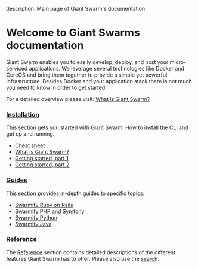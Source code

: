 description: Main page of Giant Swarm's documentation

# Welcome to Giant Swarms documentation

Giant Swarm enables you to easily develop, deploy, and host your micro-serviced applications. We leverage several technologies like Docker and CoreOS and bring them together to provide a simple yet powerful infrastructure. Besides Docker and your application stack there is not much you need to know in order to get started.

For a detailed overview please visit: [What is Giant Swarm?](./installation/whatisgiantswarm.md)

### <i class="fa fa-cogs"></i> [Installation](installation/cheatsheet.md)
This section gets you started with Giant Swarm: How to install the CLI and get up and running.

 * [Cheat sheet](./installation/cheatsheet.md)
 * [What is Giant Swarm?](./installation/whatisgiantswarm.md)
 * [Getting started, part 1](./installation/gettingstarted.md)
 * [Getting started, part 2](./installation/gettingstarted2.md)

### <i class="fa fa-road"></i> [Guides](guides/ruby_on_rails.md) 
This section provides in-depth guides to specific topics:
 
 * [Swarmify Ruby on Rails](./guides/ruby_on_rails.md)
 * [Swarmify PHP and Symfony](./guides/symfony.md)
 * [Swarmify Python](./guides/python.md)
 * [Swarmify Java](./guides/java.md)

### <i class="fa fa-book"></i> [Reference](reference/)
The [Reference](reference/) section contains detailed descriptions of the different features Giant Swarm has to offer. Please also use the [search](search/).
